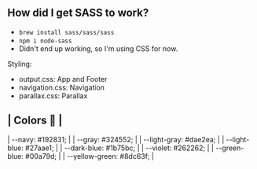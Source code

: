 ## How did I get SASS to work?
- `brew install sass/sass/sass`
- `npm i node-sass`
- Didn't end up working, so I'm using CSS for now. 

Styling:
- output.css: App and Footer
- navigation.css: Navigation
- parallax.css: Parallax


| Colors 🌈 |
------------
| --navy: #192831; |
| --gray: #324552; |
| --light-gray: #dae2ea; |
| --light-blue: #27aae1; |
| --dark-blue: #1b75bc; |
| --violet: #262262; |
| --green-blue: #00a79d; |
| --yellow-green: #8dc63f; |

